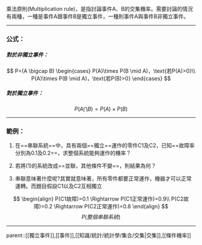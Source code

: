 乘法原則(Multiplication rule)，是指討論事件A、B的交集機率。需要討論的情況有兩種，一種是事件A跟事件B是獨立事件，一種則事件A與事件B非獨立事件。
- - -
### 公式：
##### 對於非獨立事件：
$$
P=(A \bigcap B)
\begin{cases}
P(A)\times P(B \mid A)，\text{若P(A)>0}\\
P(A)\times P(B \mid A)，\text{若P(B)>0}
\end{cases}
$$
##### 對於獨立事件：
$$P(A \bigcap B)=P(A) \times P(B)$$
- - -
### 範例：
1. 在==串聯系統==中，具有兩個==獨立==運作的零件C1及C2，已知==故障率分別為0.1及0.2==，求整個系統能夠運作的機率？
2. 若將(1)的系統改成==並聯，其他條件不變==，則結果為何？



1. 串聯意味著什麼呢?其實就意味著，所有零件都要正常運作，機器才可以正常運轉。而題目假設C1以及C2互相獨立

$$
\begin{align}
P(C1故障)=0.1 \Rightarrow P(C1正常運作)=0.9\\
P(C2故障)=0.2 \Rightarrow P(C2正常運作)=0.8
\end{align}
$$
$$
P(整個串聯系統)
$$

- - -
parent::[[獨立事件]],[[事件]],[[知識/統計/統計學/集合/交集|交集]],[[條件機率]]